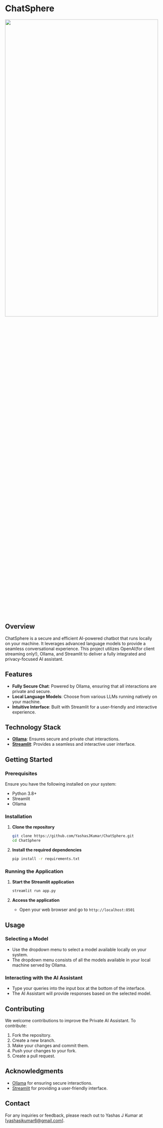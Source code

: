 
# ChatSphere

<div>
   <img src="https://img.freepik.com/premium-vector/chatbot-icon-design-bot-say-hi-through-laptop-screen-vector-icon_418020-487.jpg" width=100% height=50%/>
</div>

## Overview

ChatSphere is a secure and efficient AI-powered chatbot that runs locally on your machine. It leverages advanced language models to provide a seamless conversational experience. This project utilizes OpenAI(for client streaming only!), Ollama, and Streamlit to deliver a fully integrated and privacy-focused AI assistant.

## Features

- **Fully Secure Chat**: Powered by Ollama, ensuring that all interactions are private and secure.
- **Local Language Models**: Choose from various LLMs running natively on your machine.
- **Intuitive Interface**: Built with Streamlit for a user-friendly and interactive experience.

## Technology Stack

- **[Ollama](https://www.ollama.com)**: Ensures secure and private chat interactions.
- **[Streamlit](https://www.streamlit.io)**: Provides a seamless and interactive user interface.

## Getting Started

### Prerequisites

Ensure you have the following installed on your system:

- Python 3.8+
- Streamlit
- Ollama

### Installation

1. **Clone the repository**
   ```bash
   git clone https://github.com/YashasJKumar/ChatSphere.git
   cd ChatSphere
   ```

2. **Install the required dependencies**
   ```bash
   pip install -r requirements.txt
   ```


### Running the Application

1. **Start the Streamlit application**
   ```bash
   streamlit run app.py
   ```

2. **Access the application**
   - Open your web browser and go to `http://localhost:8501`

## Usage

### Selecting a Model

- Use the dropdown menu to select a model available locally on your system.
- The dropdown menu consists of all the models available in your local machine served by Ollama.

### Interacting with the AI Assistant

- Type your queries into the input box at the bottom of the interface.
- The AI Assistant will provide responses based on the selected model.

## Contributing

We welcome contributions to improve the Private AI Assistant. To contribute:

1. Fork the repository.
2. Create a new branch.
3. Make your changes and commit them.
4. Push your changes to your fork.
5. Create a pull request.


## Acknowledgments

- [Ollama](https://www.ollama.com) for ensuring secure interactions.
- [Streamlit](https://www.streamlit.io) for providing a user-friendly interface.

## Contact

For any inquiries or feedback, please reach out to Yashas J Kumar at [yashasjkumar6@gmail.com].
